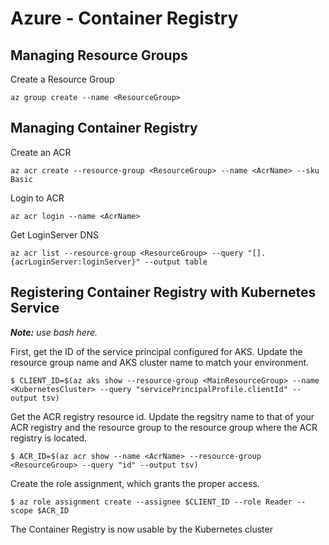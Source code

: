 # Azure - Container Registry

## Managing Resource Groups
Create a Resource Group
```
az group create --name <ResourceGroup>
```

## Managing Container Registry
Create an ACR
```
az acr create --resource-group <ResourceGroup> --name <AcrName> --sku Basic
```

Login to ACR
```
az acr login --name <AcrName>
```

Get LoginServer DNS
```
az acr list --resource-group <ResourceGroup> --query "[].{acrLoginServer:loginServer}" --output table
```

## Registering Container Registry with Kubernetes Service

_**Note:** use bash here._

First, get the ID of the service principal configured for AKS. Update the resource group name and AKS cluster name to match your environment.
```
$ CLIENT_ID=$(az aks show --resource-group <MainResourceGroup> --name <KubernetesCluster> --query "servicePrincipalProfile.clientId" --output tsv)
```

Get the ACR registry resource id. Update the regsitry name to that of your ACR registry and the resource group to the resource group where the ACR registry is located.
```
$ ACR_ID=$(az acr show --name <AcrName> --resource-group <ResourceGroup> --query "id" --output tsv)
```
Create the role assignment, which grants the proper access.
```
$ az role assignment create --assignee $CLIENT_ID --role Reader --scope $ACR_ID
```
The Container Registry is now usable by the Kubernetes cluster
